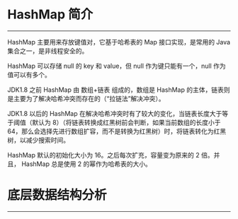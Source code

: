 # HashMap 简介

---

HashMap 主要用来存放键值对，它基于哈希表的 Map 接口实现，是常用的 Java 集合之一，是非线程安全的。

HashMap 可以存储 null 的 key 和 value，但 null 作为键只能有一个，null 作为值可以有多个。

JDK1.8 之前 HashMap 由 数组+链表 组成的，数组是 HashMap 的主体，链表则是主要为了解决哈希冲突而存在的（“拉链法”解决冲突）。 

JDK1.8 以后的 HashMap 在解决哈希冲突时有了较大的变化，当链表长度大于等于阈值（默认为 8）（将链表转换成红黑树前会判断，如果当前数组的长度小于 64，那么会选择先进行数组扩容，而不是转换为红黑树）时，将链表转化为红黑树，以减少搜索时间。

HashMap 默认的初始化大小为 16。之后每次扩充，容量变为原来的 2 倍。并且， HashMap 总是使用 2 的幂作为哈希表的大小。

# 底层数据结构分析

---


